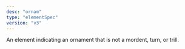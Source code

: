 ```yaml
---
desc: "ornam"
type: "elementSpec"
version: "v3"
---
```


An element indicating an ornament that is not a mordent, turn, or trill. 